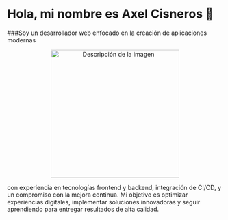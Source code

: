 # Hola, mi nombre es Axel Cisneros 👋
###Soy un desarrollador web enfocado en la creación de aplicaciones modernas

<div align="center">
  <img src="https://avatars.githubusercontent.com/u/99311637?v=4" alt="Descripción de la imagen" width="300">
</div>

con experiencia en tecnologías frontend y backend, integración de CI/CD, y un compromiso con la mejora continua. Mi objetivo es optimizar experiencias digitales, implementar soluciones innovadoras y seguir aprendiendo para entregar resultados de alta calidad.
